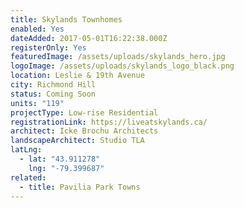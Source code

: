 ```yaml
---
title: Skylands Townhomes
enabled: Yes
dateAdded: 2017-05-01T16:22:38.000Z
registerOnly: Yes
featuredImage: /assets/uploads/skylands_hero.jpg
logoImage: /assets/uploads/skylands_logo_black.png
location: Leslie & 19th Avenue
city: Richmond Hill
status: Coming Soon
units: "119"
projectType: Low-rise Residential
registrationLink: https://liveatskylands.ca/
architect: Icke Brochu Architects
landscapeArchitect: Studio TLA
latLng:
  - lat: "43.911278"
    lng: "-79.399687"
related:
  - title: Pavilia Park Towns
---
```

